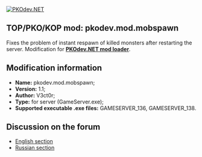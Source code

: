 [![PKOdev.NET](https://a.radikal.ru/a07/2202/b6/64077957c2ec.png "PKOdev.NET")](http://pkodev.net "PKOdev.NET")
## TOP/PKO/KOP mod: pkodev.mod.mobspawn
Fixes the problem of instant respawn of killed monsters after restarting the server. Modification for **[PKOdev.NET mod loader](https://pkodev.net/topic/5757-mod-loading-system-for-server-and-client-pkodevnet-mod-loader/)**.

## Modification information

- **Name:** pkodev.mod.mobspawn;
- **Version:** 1.1;
- **Author:** V3ct0r;
- **Type:** for server (GameServer.exe);
- **Supported executable .exe files:** GAMESERVER_136, GAMESERVER_138.

## Discussion on the forum

- [English section](https://pkodev.net/topic/5759-fixing-instant-respawn-of-killed-monsters-after-gameserver-restart/)
- [Russian section](https://pkodev.net/topic/5752-%D0%B8%D1%81%D0%BF%D1%80%D0%B0%D0%B2%D0%BB%D0%B5%D0%BD%D0%B8%D0%B5-%D0%BC%D0%B3%D0%BD%D0%BE%D0%B2%D0%B5%D0%BD%D0%BD%D0%BE%D0%B3%D0%BE-%D0%B2%D0%BE%D0%B7%D1%80%D0%BE%D0%B6%D0%B4%D0%B5%D0%BD%D0%B8%D1%8F-%D1%83%D0%B1%D0%B8%D1%82%D1%8B%D1%85-%D0%BC%D0%BE%D0%BD%D1%81%D1%82%D1%80%D0%BE%D0%B2-%D0%BF%D0%BE%D1%81%D0%BB%D0%B5-%D0%BF%D0%B5%D1%80%D0%B5%D0%B7%D0%B0%D0%BF%D1%83%D1%81%D0%BA%D0%B0-%D1%81%D0%B5%D1%80%D0%B2%D0%B5%D1%80%D0%B0/)
